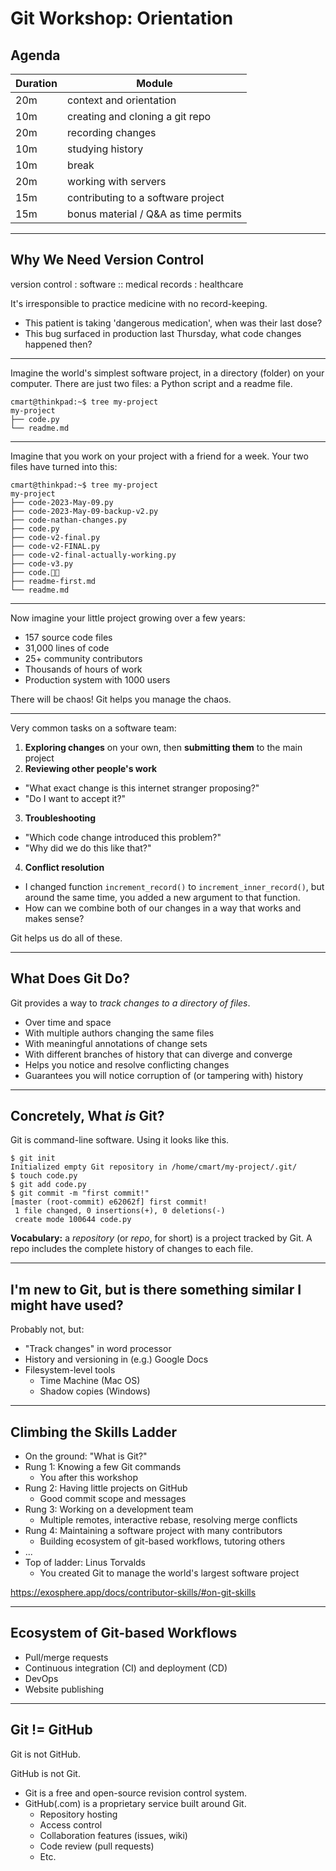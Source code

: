 # Git Workshop: Orientation

## Agenda

| Duration | Module                               |
|----------|--------------------------------------|
| 20m      | context and orientation              |
| 10m      | creating and cloning a git repo      |
| 20m      | recording changes                    |
| 10m      | studying history                     |
| 10m      | break                                |
| 20m      | working with servers                 |
| 15m      | contributing to a software project   |
| 15m      | bonus material / Q&A as time permits |

<!--
Times are squishy, we can adjust as it suits the group.

Who here has ever worked on a programming project?
On your own or for school?
Who here knows what Git does? Not GitHub, just Git.
Who here has used Git?

Consider pairing students per experience
-->

---

## Why We Need Version Control

version control : software :: medical records : healthcare

It's irresponsible to practice medicine with no record-keeping.

- This patient is taking 'dangerous medication', when was their last dose? 
- This bug surfaced in production last Thursday, what code changes happened then?

<!--
A patient chart answers the first question, a Git repository answers the second.

The terms "version control" and "revision control" mean approximately the same thing, I'll use them interchangeably.
-->

---

Imagine the world's simplest software project, in a directory (folder) on your computer. There are just two files: a Python script and a readme file.

```
cmart@thinkpad:~$ tree my-project
my-project
├── code.py
└── readme.md
```

<!--
The `tree` command draws the contents of a folder as a visual tree structure. We'll use it a lot today.
-->

---

Imagine that you work on your project with a friend for a week. Your two files have turned into this:

```
cmart@thinkpad:~$ tree my-project
my-project
├── code-2023-May-09.py
├── code-2023-May-09-backup-v2.py
├── code-nathan-changes.py
├── code.py
├── code-v2-final.py
├── code-v2-FINAL.py
├── code-v2-final-actually-working.py
├── code-v3.py
├── code.😵‍💫
├── readme-first.md
└── readme.md
```

<!--
Has anyone ever worked on a project like this? Especially a group project with multiple authors?

If you're seeing this project for the first time, how do you know which file to open?
-->

---

Now imagine your little project growing over a few years:

- 157 source code files
- 31,000 lines of code
- 25+ community contributors
- Thousands of hours of work
- Production system with 1000 users

<!--
this actually happened to me
-->

There will be chaos! Git helps you manage the chaos.

---

Very common tasks on a software team:

1. **Exploring changes** on your own, then **submitting them** to the main project
2. **Reviewing other people's work**
- "What exact change is this internet stranger proposing?"
- "Do I want to accept it?"
3. **Troubleshooting**
- "Which code change introduced this problem?"
- "Why did we do this like that?"
4. **Conflict resolution**
- I changed function `increment_record()` to `increment_inner_record()`, but around the same time, you added a new argument to that function.
- How can we combine both of our changes in a way that works and makes sense?

Git helps us do all of these.

---

## What Does Git Do?

Git provides a way to _track changes to a directory of files_.

- Over time and space
- With multiple authors changing the same files
- With meaningful annotations of change sets
- With different branches of history that can diverge and converge
- Helps you notice and resolve conflicting changes
- Guarantees you will notice corruption of (or tampering with) history

---

## Concretely, What _is_ Git?

Git is command-line software. Using it looks like this.

```shell
$ git init
Initialized empty Git repository in /home/cmart/my-project/.git/
$ touch code.py
$ git add code.py
$ git commit -m "first commit!"
[master (root-commit) e62062f] first commit!
 1 file changed, 0 insertions(+), 0 deletions(-)
 create mode 100644 code.py
```

**Vocabulary:** a *repository* (or *repo*, for short) is a project tracked by Git. A repo includes the complete history of changes to each file.

<!--
Here I'm initializing a new repo, adding a file to my staging area, and making a commit.
-->

---

## I'm new to Git, but is there something similar I might have used?

Probably not, but:

- "Track changes" in word processor
- History and versioning in (e.g.) Google Docs
- Filesystem-level tools
    - Time Machine (Mac OS)
    - Shadow copies (Windows)

<!--
These record changes in the background while you build content. You don't have to think about them until you need to look at what has changed.

Git is not like that: Git is for changes that you scope and annotate explicitly. It's kind of like storytelling.
-->


---

## Climbing the Skills Ladder

- On the ground: "What is Git?"
- Rung 1: Knowing a few Git commands
    - You after this workshop
- Rung 2: Having little projects on GitHub
    - Good commit scope and messages
- Rung 3: Working on a development team
    - Multiple remotes, interactive rebase, resolving merge conflicts
- Rung 4: Maintaining a software project with many contributors
    - Building ecosystem of git-based workflows, tutoring others
- ...
- Top of ladder: Linus Torvalds
    - You created Git to manage the world's largest software project
    
<https://exosphere.app/docs/contributor-skills/#on-git-skills>

<!--
This workshop is the briefest introduction. You will leave knowing barely enough to be dangerous. You will git stuck, this is normal!
-->

---

## Ecosystem of Git-based Workflows

- Pull/merge requests
- Continuous integration (CI) and deployment (CD)
- DevOps
- Website publishing

---

## Git != GitHub

Git is not GitHub.

GitHub is not Git.

- Git is a free and open-source revision control system.
- GitHub(.com) is a proprietary service built around Git.
  - Repository hosting
  - Access control
  - Collaboration features (issues, wiki)
  - Code review (pull requests)
  - Etc.

<!--
We can hold hands and say it together.

Git is GPL software, trademark owned by the Software Freedom Conservancy, developed by Linux Kernel developers.

GitHub is owned by Microsoft. Several alternatives to GitHub.

This workshop focuses mostly on Git, we use GitHub a little bit near the end.
-->